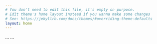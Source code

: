 ```yaml
---
# You don't need to edit this file, it's empty on purpose.
# Edit theme's home layout instead if you wanna make some changes
# See: https://jekyllrb.com/docs/themes/#overriding-theme-defaults
layout: home
---
```


<html lang="fr">
<head>
  <title>Code and Furious</title>
  <meta charset="utf-8">
  <title>Titre de la page</title>
  <link rel="stylesheet" href="style.css">

</head>
<body>
  ...
  <!-- Le reste du contenu -->
  ...
  <script src="script.js"></script>
</body>
</html>
